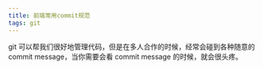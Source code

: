 ```yaml
---
title: 前端常用commit规范
tags: git 
---
```

git 可以帮我们很好地管理代码，但是在多人合作的时候，经常会碰到各种随意的 commit message，当你需要会看 commit message 的时候，就会很头疼。
